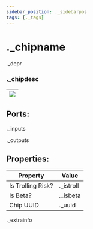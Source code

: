 ```yaml
---
sidebar_position: ._sidebarpos
tags: [._tags]
---
```


# ._chipname
._depr

### ._chipdesc

| ![](https://images-ext-2.discordapp.net/external/MPmIaQzlEPmgGWlgi-WxBBXt0Bjv_zWPkg1y1f_sy3s/https/www.recroomcircuits.com/image/circuit/absolute-value?width=206&height=108) |
|-----|

## Ports:

._inputs

._outputs

## Properties:

| Property  | Value |
|-------------------|-----------|
| Is Trolling Risk? | ._istroll |
| Is Beta? | ._isbeta |
| Chip UUID | ._uuid |

._extrainfo
